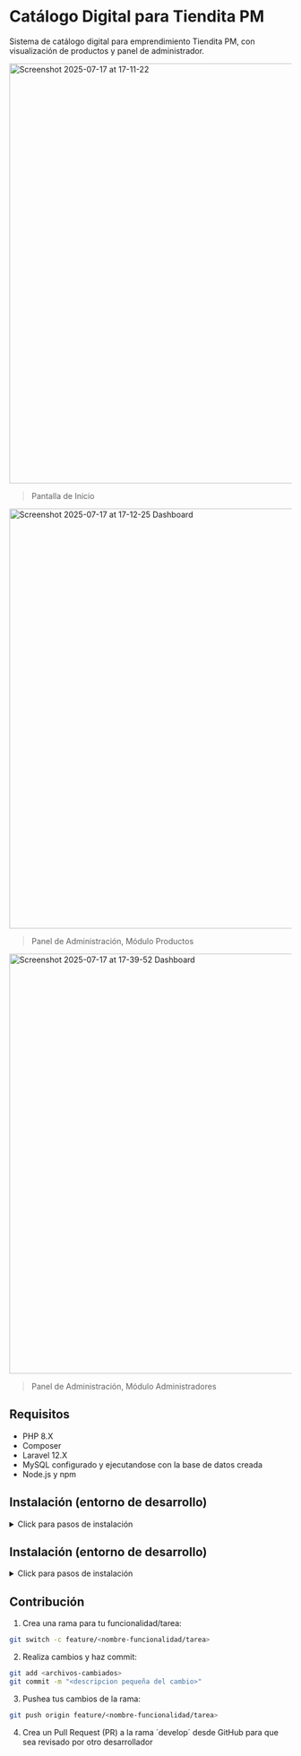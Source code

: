 # Catálogo Digital para Tiendita PM

Sistema de catálogo digital para emprendimiento Tiendita PM, con visualización de productos y panel de administrador.

<img width="750" alt="Screenshot 2025-07-17 at 17-11-22 " src="https://github.com/user-attachments/assets/dfc4e15e-758c-480c-bef9-472d93a85113" />

> Pantalla de Inicio

<img width="750" alt="Screenshot 2025-07-17 at 17-12-25 Dashboard" src="https://github.com/user-attachments/assets/fa2b50fb-4fac-415c-b7a3-92c990cfa37e" />

> Panel de Administración, Módulo Productos

<img width="750" alt="Screenshot 2025-07-17 at 17-39-52 Dashboard" src="https://github.com/user-attachments/assets/bb35eab3-2d19-4317-aefb-c4c7c8feda64" />

> Panel de Administración, Módulo Administradores

## Requisitos

- PHP 8.X
- Composer
- Laravel 12.X
- MySQL configurado y ejecutandose con la base de datos creada
- Node.js y npm

## Instalación (entorno de desarrollo)

<details>
<summary>Click para pasos de instalación</summary>

### Instalando en entorno de desarrollo

1. Clonar el repositorio en el directorio deseado:

*Se recomienda clonar el repositorio usando SSH en lugar de URL web*

```bash
git clone git@github.com:garaneda21/catalogo-digital-tiendita-pm.git
cd catalogo-digital-tiendita-pm
```

2. Instalar dependendias de PHP y Node:

```bash
composer install && npm install
```

3. Configura el archivo ´.env´ a partir del de ejemplo para el entorno de desarrollo:

- Configurar principalmente la conexión a la base de datos

```bash
cp .env.example .env
```

4. En el archivo ´.env´, definir el correo y contraseña del SuperAdmin:
    
```bash
ADMIN_PASSWORD=<contraseña>
ADMIN_MAIL=admin@test.com
```


5. Generar clave de aplicación en archivo ´.env´:

```bash
php artisan key:generate
```

6. Correr las migraciones de base de datos:

```bash
php artisan migrate
```

7. Iniciar servidor de desarrollo:

```bash
composer run dev
```

</details>

## Instalación (entorno de desarrollo)

<details>
<summary>Click para pasos de instalación</summary>

### *PRONTO*

</details>

## Contribución

1. Crea una rama para tu funcionalidad/tarea:

```bash
git switch -c feature/<nombre-funcionalidad/tarea>
```

2. Realiza cambios y haz commit:

```bash
git add <archivos-cambiados>
git commit -m "<descripcion pequeña del cambio>"
```

3. Pushea tus cambios de la rama:

```bash
git push origin feature/<nombre-funcionalidad/tarea> 
```

4. Crea un Pull Request (PR) a la rama ´develop´ desde GitHub para que sea revisado por otro desarrollador

